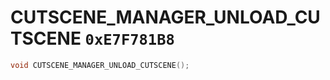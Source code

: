 # CUTSCENE_MANAGER_UNLOAD_CUTSCENE `0xE7F781B8`

```cpp
void CUTSCENE_MANAGER_UNLOAD_CUTSCENE();
```